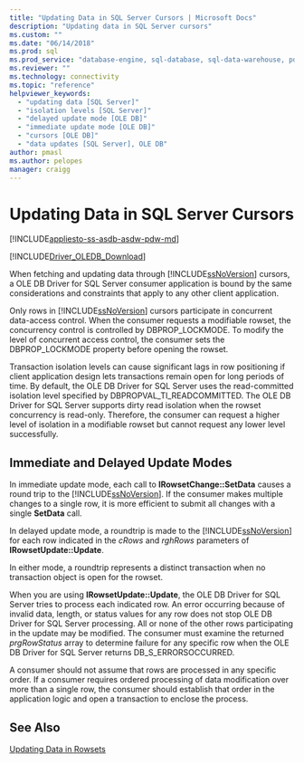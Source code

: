 ```yaml
---
title: "Updating Data in SQL Server Cursors | Microsoft Docs"
description: "Updating data in SQL Server cursors"
ms.custom: ""
ms.date: "06/14/2018"
ms.prod: sql
ms.prod_service: "database-engine, sql-database, sql-data-warehouse, pdw"
ms.reviewer: ""
ms.technology: connectivity
ms.topic: "reference"
helpviewer_keywords: 
  - "updating data [SQL Server]"
  - "isolation levels [SQL Server]"
  - "delayed update mode [OLE DB]"
  - "immediate update mode [OLE DB]"
  - "cursors [OLE DB]"
  - "data updates [SQL Server], OLE DB"
author: pmasl
ms.author: pelopes
manager: craigg
---
```

# Updating Data in SQL Server Cursors
[!INCLUDE[appliesto-ss-asdb-asdw-pdw-md](../../../includes/appliesto-ss-asdb-asdw-pdw-md.md)]

[!INCLUDE[Driver_OLEDB_Download](../../../includes/driver_oledb_download.md)]

  When fetching and updating data through [!INCLUDE[ssNoVersion](../../../includes/ssnoversion-md.md)] cursors, a OLE DB Driver for SQL Server consumer application is bound by the same considerations and constraints that apply to any other client application.  
  
 Only rows in [!INCLUDE[ssNoVersion](../../../includes/ssnoversion-md.md)] cursors participate in concurrent data-access control. When the consumer requests a modifiable rowset, the concurrency control is controlled by DBPROP_LOCKMODE. To modify the level of concurrent access control, the consumer sets the DBPROP_LOCKMODE property before opening the rowset.  
  
 Transaction isolation levels can cause significant lags in row positioning if client application design lets transactions remain open for long periods of time. By default, the OLE DB Driver for SQL Server uses the read-committed isolation level specified by DBPROPVAL_TI_READCOMMITTED. The OLE DB Driver for SQL Server supports dirty read isolation when the rowset concurrency is read-only. Therefore, the consumer can request a higher level of isolation in a modifiable rowset but cannot request any lower level successfully.  
  
## Immediate and Delayed Update Modes  
 In immediate update mode, each call to **IRowsetChange::SetData** causes a round trip to the [!INCLUDE[ssNoVersion](../../../includes/ssnoversion-md.md)]. If the consumer makes multiple changes to a single row, it is more efficient to submit all changes with a single **SetData** call.  
  
 In delayed update mode, a roundtrip is made to the [!INCLUDE[ssNoVersion](../../../includes/ssnoversion-md.md)] for each row indicated in the *cRows* and *rghRows* parameters of **IRowsetUpdate::Update**.  
  
 In either mode, a roundtrip represents a distinct transaction when no transaction object is open for the rowset.  
  
 When you are using **IRowsetUpdate::Update**, the OLE DB Driver for SQL Server tries to process each indicated row. An error occurring because of invalid data, length, or status values for any row does not stop OLE DB Driver for SQL Server processing. All or none of the other rows participating in the update may be modified. The consumer must examine the returned *prgRowStatus* array to determine failure for any specific row when the OLE DB Driver for SQL Server returns DB_S_ERRORSOCCURRED.  
  
 A consumer should not assume that rows are processed in any specific order. If a consumer requires ordered processing of data modification over more than a single row, the consumer should establish that order in the application logic and open a transaction to enclose the process.  
  
## See Also  
 [Updating Data in Rowsets](../../oledb/ole-db-rowsets/updating-data-in-rowsets.md)  
  
  
